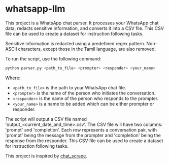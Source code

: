 # whatsapp-llm

This project is a WhatsApp chat parser. It processes your WhatsApp chat data, redacts sensitive information, and converts it into a CSV file. This CSV file can be used to create a dataset for instruction following tasks.

Sensitive information is redacted using a predefined regex pattern. Non-ASCII characters, except those in the Tamil language, are also removed.

To run the script, use the following command:
```python
python parser.py <path_to_file> <prompter> <responder> <your_name>
```
Where:
- `<path_to_file>` is the path to your WhatsApp chat file.
- `<prompter>` is the name of the person who initiates the conversation.
- `<responder>` is the name of the person who responds to the prompter.
- `<your_name>` is a name to be added which can be either prompter or responder.

The script will output a CSV file named 'output_<current_date_and_time>.csv'. The CSV file will have two columns: 'prompt' and 'completion'. Each row represents a conversation pair, with 'prompt' being the message from the prompter and 'completion' being the response from the responder. This CSV file can be used to create a dataset for instruction following tasks.

This project is inspired by [chat_scrape](https://github.com/afiqhatta/chat_scrape).
